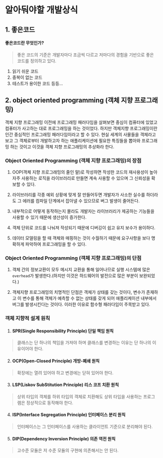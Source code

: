# 알아둬야할 개발상식
## 1. 좋은코드
#### 좋은코드란 무엇인가?
>좋은 코드의 기준은 개발자마다 조금씩 다르고 저마다의 경험을 기반으로 좋은 코드를 정의하고 있다.
1. 읽기 쉬운 코드
2. 중복이 없는 코드
3. 테스트가 용이한 코드 등등...

## 2. object oriented programming (객체 지향 프로그래밍)
객체 지향 프로그래밍 이전에 프로그래밍 패러다임을 살펴보면 중심이 컴퓨터에 있었고 컴퓨터가 사고하는 대로 프로그래밍을 하는 것이었다.
하지만 객체지향 프로그래밍이란 인간 중심적인 프로그래밍 패러다임이라고 할 수 있다.
현실 세계의 사물들을 객체라고 보고 그 객체로부터 개발하고자 하는 애플리케이션에 필요한 특징들을 뽑아와 프로그래밍 하는 것이고
이것을 객체 지향 프로그래밍의 추상화라 한다.

### Object Oriented Programming (객체 지향 프로그래밍)의 장점
1. OOP(객체 지향 프로그래밍의 줄인 말)로 작성하면 작성한 코드의 재사용성이 높아
   자주 사용하는 로직을 라이브러리로 만들면 계속 사용할 수 있으며 그 신뢰성을 확보할 수 있다.

2. 라이브러리를 각종 예외 상황에 맞게 잘 만들어두면 개발자가 사소한 실수를 하더라도
   그 에러를 컴파일 단계에서 잡아낼 수 있으므로 버그 발생이 줄어든다.

3. 내부적으로 어떻게 동작하는지 몰라도 개발자는 라이브러리가 제공하는 기능들을 사용할 수 있기 때문에 생산성이 증가한다.

4. 객체 단위로 코드를 나눠져 작성되기 때문에 디버깅이 쉽고 유지 보수가 용이하다.

5. 데이터 모델링을 할 때 객체와 매핑하는 것이 수월하기 때문에 요구사항을 보다 명확하게 파악하여 프로그래밍을 할 수 있다.

### Object Oriented Programming (객체 지향 프로그래밍)의 단점
1. 객체 간의 정보교환이 모두 메시지 교환을 통해 일어나므로 실행 시스템에 많은 `overhead`가 발생한다.(하지만 이것은 하드웨어의 발전으로 많은 부분이 보완되었다.)

2. 객체지향 프로그래밍의 치명적인 단점은 객체가 상태를 갖는 것이다,
   변수가 존재하고 이 변수를 통해 객체가 예측할 수 없는 상태를 갖게 되어 애플리케이션 내부에서 버그를 발생시킨다는 것이다. 이러한 이유로 함수형 패러다임이 주목받고 있다.

### 객체 지향적 설계 원칙
1. #### SPR(Single Responsibility Principle) 단일 책임 원칙
>클래스는 단 하나의 책임을 가져야 하며 클래스를 변경하는 이유는 단 하나의 이유이어야 한다.

2. #### OCP(Open-Closed Principle) 개방-폐쇄 원칙
>확장에는 열려 있어야 하고 변경에는 닫혀 있어야 한다.

3. #### LSP(Liskov SubStitution Principle) 리스 코프 치환 원칙
>상위 타입의 객체를 하위 타입의 객체로 치환해도 상위 타입을 사용하는 프로그램은 정상적으로 동작해야 한다.

4. #### ISP(Interface Segregation Principle) 인터페이스 분리 원칙
>인터페이스는 그 인터페이스를 사용하는 클라이언트 기준으로 분리해야 된다.

5. #### DIP(Dependency Inversion Principle) 의존 역전 원칙
>고수준 모듈은 저 수준 모듈의 구현에 의존해서는 안 된다.